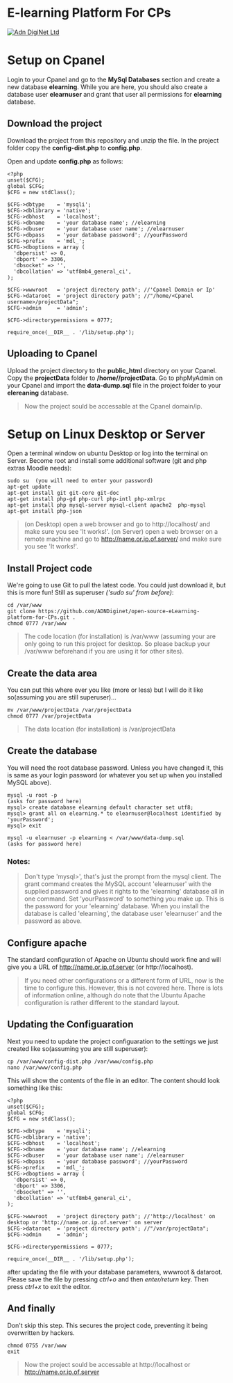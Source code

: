 # E-learning Platform For CPs
[![Adn DigiNet Ltd](https://adndiginet.com/wp-content/uploads/2021/12/Group-1799-1.svg)](https://adndiginet.com)

# Setup on Cpanel
Login to your Cpanel and go to the **MySql Databases** section and create a new database **elearning**.
While you are here, you should also create a database user **elearnuser** and grant that user all permissions for **elearning** database.

## Download the project
Download the project from this repository and unzip the file.
In the project folder copy the **config-dist.php** to **config.php**.

Open and update **config.php** as follows:
```
<?php
unset($CFG);
global $CFG;
$CFG = new stdClass();

$CFG->dbtype    = 'mysqli';
$CFG->dblibrary = 'native';
$CFG->dbhost    = 'localhost';
$CFG->dbname    = 'your database name'; //elearning
$CFG->dbuser    = 'your database user name'; //elearnuser
$CFG->dbpass    = 'your database password'; //yourPassword
$CFG->prefix    = 'mdl_';
$CFG->dboptions = array (
  'dbpersist' => 0,
  'dbport' => 3306,
  'dbsocket' => '',
  'dbcollation' => 'utf8mb4_general_ci',
);

$CFG->wwwroot   = 'project directory path'; //'Cpanel Domain or Ip'
$CFG->dataroot  = 'project directory path'; //"/home/<Cpanel username>/projectData";
$CFG->admin     = 'admin';

$CFG->directorypermissions = 0777;

require_once(__DIR__ . '/lib/setup.php');
```

## Uploading to Cpanel
Upload the project directory to the **public_html** directory on your Cpanel.
Copy the **projectData** folder to **/home/<Cpanel username>/projectData**.
Go to phpMyAdmin on your Cpanel and import the **data-dump.sql** file in the project folder to your **elereaning** database.

> Now the project sould be accessable at the Cpanel domain/ip.


# Setup on Linux Desktop or Server
Open a terminal window on ubuntu Desktop or log into the terminal on Server. 
Become root and install some additional software (git and php extras Moodle needs):
```
sudo su  (you will need to enter your password)
apt-get update
apt-get install git git-core git-doc
apt-get install php-gd php-curl php-intl php-xmlrpc
apt-get install php mysql-server mysql-client apache2  php-mysql
apt-get install php-json
```
> (on Desktop) open a web browser and go to http://localhost/ and make sure you see 'It works!'.
> (on Server) open a web browser on a remote machine and go to http://name.or.ip.of.server/ and make sure you see 'It works!'.

## Install Project code
We're going to use Git to pull the latest code. You could just download it, but this is more fun! Still as superuser *('sudo su' from before)*:

```
cd /var/www
git clone https://github.com/ADNDiginet/open-source-eLearning-platform-for-CPs.git .
chmod 0777 /var/www
```

>The code location (for installation) is /var/www (assuming your are only going to run this project for desktop. So please backup your /var/www beforehand if you are using it for other sites).

## Create the data area
You can put this where ever you like (more or less) but I will do it like so(assuming you are still superuser)...

```
mv /var/www/projectData /var/projectData
chmod 0777 /var/projectData
```

>The data location (for installation) is /var/projectData

## Create the database
You will need the root database password. Unless you have changed it, this is same as your login password (or whatever you set up when you installed MySQL above).

```
mysql -u root -p
(asks for password here)
mysql> create database elearning default character set utf8;
mysql> grant all on elearning.* to elearnuser@localhost identified by 'yourPassword';
mysql> exit

mysql -u elearnuser -p elearning < /var/www/data-dump.sql
(asks for password here)
```
### Notes:
> Don't type 'mysql>', that's just the prompt from the mysql client.
> The grant command creates the MySQL account 'elearnuser' with the supplied password and gives it rights to the 'elearning' database all in one command.
> Set 'yourPassword' to something you make up. This is the password for your 'elearning' database.
> When you install the database is called 'elearning', the database user 'elearnuser' and the password as above.

## Configure apache
The standard configuration of Apache on Ubuntu should work fine and will give you a URL of http://name.or.ip.of.server (or http://localhost).

> If you need other configurations or a different form of URL, now is the time to configure this. However, this is not covered here. There is lots of information online, although do note that the Ubuntu Apache configuration is rather different to the standard layout.

## Updating the Configuaration
Next you need to update the project configuaration to the settings we just created like so(assuming you are still superuser):

```
cp /var/www/config-dist.php /var/www/config.php
nano /var/www/config.php
```
This will show the contents of the file in an editor. The content should look something like this:
```
<?php
unset($CFG);
global $CFG;
$CFG = new stdClass();

$CFG->dbtype    = 'mysqli';
$CFG->dblibrary = 'native';
$CFG->dbhost    = 'localhost';
$CFG->dbname    = 'your database name'; //elearning
$CFG->dbuser    = 'your database user name'; //elearnuser
$CFG->dbpass    = 'your database password'; //yourPassword
$CFG->prefix    = 'mdl_';
$CFG->dboptions = array (
  'dbpersist' => 0,
  'dbport' => 3306,
  'dbsocket' => '',
  'dbcollation' => 'utf8mb4_general_ci',
);

$CFG->wwwroot   = 'project directory path'; //'http://localhost' on desktop or 'http://name.or.ip.of.server' on server
$CFG->dataroot  = 'project directory path'; //"/var/projectData";
$CFG->admin     = 'admin';

$CFG->directorypermissions = 0777;

require_once(__DIR__ . '/lib/setup.php');
```
after updating the file with your database parameters, wwwroot & dataroot. Please save the file by pressing *ctrl+o* and then *enter/return* key.
Then press *ctrl+x* to exit the editor.

## And finally
Don't skip this step. This secures the project code, preventing it being overwritten by hackers.
```
chmod 0755 /var/www
exit
```

> Now the project sould be accessable at http://localhost or http://name.or.ip.of.server